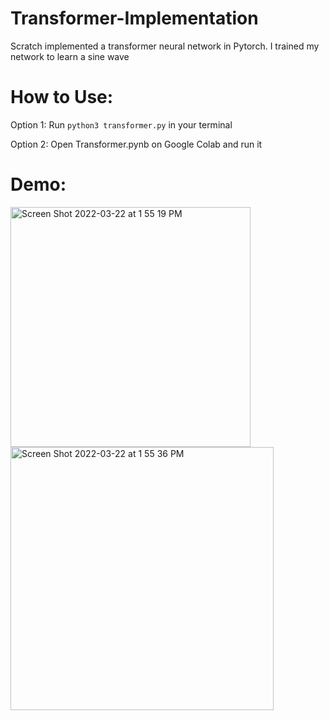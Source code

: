 # Transformer-Implementation
Scratch implemented a transformer neural network in Pytorch. I trained my network to learn a sine wave
# How to Use:
Option 1: Run `python3 transformer.py` in your terminal

Option 2: Open Transformer.pynb on Google Colab and run it

# Demo:

<img width="384" alt="Screen Shot 2022-03-22 at 1 55 19 PM" src="https://user-images.githubusercontent.com/20956909/159555164-d82bcfa9-3ba5-4c7c-90cd-18bd3288cf6d.png">

<img width="421" alt="Screen Shot 2022-03-22 at 1 55 36 PM" src="https://user-images.githubusercontent.com/20956909/159555213-90c51d8a-7553-4530-b4f8-bf7fd289bccc.png">



